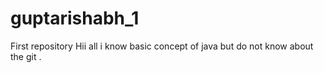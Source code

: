 # guptarishabh_1
First repository
Hii all
i know basic concept of java but do not know about the git .
